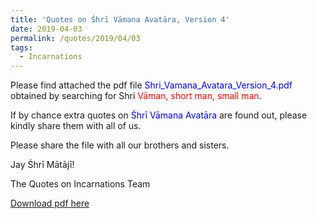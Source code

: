 ```yaml
---
title: 'Quotes on Śhrī Vāmana Avatāra, Version 4'
date: 2019-04-03
permalink: /quotes/2019/04/03
tags:
  - Incarnations
---
```


Please find attached the pdf file <font color="blue">Shri_Vamana_Avatara_Version_4.pdf</font> obtained by searching for Shri <font color="red">Vāman, short man, small man</font>.   

If by chance extra quotes on <font color="blue">Śhrī Vāmana Avatāra</font> are found out, please kindly share them with all of us.  

Please share the file with all our brothers and sisters.  

Jay Śhrī Mātājī!  

The Quotes on Incarnations Team  

[Download pdf here](http://seven-teams.github.io/files/Shri_Vamana_Avatara_Version_4.pdf)